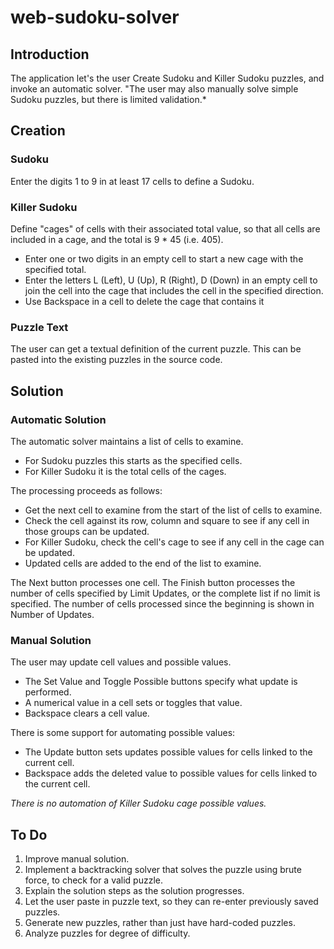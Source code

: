 # web-sudoku-solver

## Introduction

The application let's the user Create Sudoku and Killer Sudoku puzzles, and invoke an automatic solver.
"The user may also manually solve simple Sudoku puzzles, but there is limited validation.*

## Creation

### Sudoku

Enter the digits 1 to 9 in at least 17 cells to define a Sudoku.

### Killer Sudoku

Define "cages" of cells with their associated total value, so that all cells are included in a cage, 
and the total is 9 * 45 (i.e. 405).
- Enter one or two digits in an empty cell to start a new cage with the specified total.
- Enter the letters L (Left), U (Up), R (Right), D (Down) in an empty cell to join the cell into 
the cage that includes the cell in the specified direction.
- Use Backspace in a cell to delete the cage that contains it

### Puzzle Text

The user can get a textual definition of the current puzzle. 
This can be pasted into the existing puzzles in the source code.

## Solution

### Automatic Solution

The automatic solver maintains a list of cells to examine. 
- For Sudoku puzzles this starts as the specified cells.
- For Killer Sudoku it is the total cells of the cages.

The processing proceeds as follows:
- Get the next cell to examine from the start of the list of cells to examine.
- Check the cell against its row, column and square to see if any cell in those groups can be updated.
- For Killer Sudoku, check the cell's cage to see if any cell in the cage can be updated.
- Updated cells are added to the end of the list to examine.

The Next button processes one cell.
The Finish button processes the number of cells specified by Limit Updates, or the complete list if no limit is specified.
The number of cells processed since the beginning is shown in Number of Updates.

### Manual Solution

The user may update cell values and possible values.
- The Set Value and Toggle Possible buttons specify what update is performed.
- A numerical value in a cell sets or toggles that value.
- Backspace clears a cell value.

There is some support for automating possible values:
- The Update button sets updates possible values for cells linked to the current cell.
- Backspace adds the deleted value to possible values for cells linked to the current cell.

*There is no automation of Killer Sudoku cage possible values.*

## To Do

1. Improve manual solution.
2. Implement a backtracking solver that solves the puzzle using brute force, to check for a valid puzzle.
3. Explain the solution steps as the solution progresses.
4. Let the user paste in puzzle text, so they can re-enter previously saved puzzles.
5. Generate new puzzles, rather than just have hard-coded puzzles.
6. Analyze puzzles for degree of difficulty.
